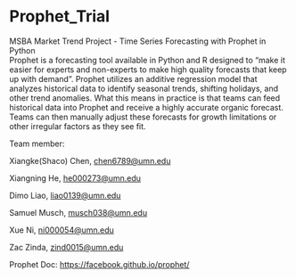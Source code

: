 # Prophet_Trial
MSBA Market Trend Project - Time Series Forecasting with Prophet in Python  
Prophet is a forecasting tool available in Python and R designed to “make it easier for experts and non-experts to make high quality forecasts that keep up with demand”. Prophet utilizes an additive regression model that analyzes historical data to identify seasonal trends, shifting holidays, and other trend anomalies. What this means in practice is that teams can feed historical data into Prophet and receive a highly accurate organic forecast. Teams can then manually adjust these forecasts for growth limitations or other irregular factors as they see fit.


Team member:

Xiangke(Shaco) Chen, chen6789@umn.edu 

Xiangning He, he000273@umn.edu 

Dimo Liao, liao0139@umn.edu 

Samuel Musch, musch038@umn.edu 

Xue Ni, ni000054@umn.edu 

Zac Zinda, zind0015@umn.edu

Prophet Doc: https://facebook.github.io/prophet/
